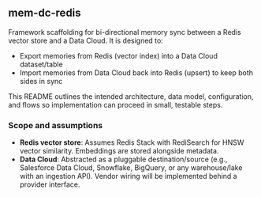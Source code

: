 ## mem-dc-redis

Framework scaffolding for bi-directional memory sync between a Redis vector store and a Data Cloud. It is designed to:

- Export memories from Redis (vector index) into a Data Cloud dataset/table
- Import memories from Data Cloud back into Redis (upsert) to keep both sides in sync

This README outlines the intended architecture, data model, configuration, and flows so implementation can proceed in small, testable steps.

### Scope and assumptions

- **Redis vector store**: Assumes Redis Stack with RediSearch for HNSW vector similarity. Embeddings are stored alongside metadata.
- **Data Cloud**: Abstracted as a pluggable destination/source (e.g., Salesforce Data Cloud, Snowflake, BigQuery, or any warehouse/lake with an ingestion API). Vendor wiring will be implemented behind a provider interface.
